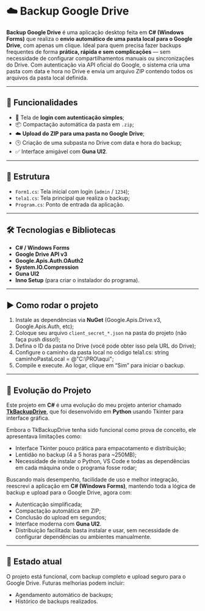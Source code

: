 # ☁️ Backup Google Drive

**Backup Google Drive** é uma aplicação desktop feita em **C# (Windows Forms)** que realiza o **envio automático de uma pasta local para o Google Drive**, com apenas um clique.
Ideal para quem precisa fazer backups frequentes de forma **prática, rápida e sem complicações** — sem necessidade de configurar compartilhamentos manuais ou sincronizações do Drive.
Com autenticação via API oficial do Google, o sistema cria uma pasta com data e hora no Drive e envia um arquivo ZIP contendo todos os arquivos da pasta local definida.

---

## 🧠 Funcionalidades

- 🔐 Tela de **login com autenticação simples**;
- 📦 Compactação automática da pasta em `.zip`;
- ☁️ **Upload do ZIP para uma pasta no Google Drive**;
- 🕒 Criação de uma subpasta no Drive com data e hora do backup;
- ✅ Interface amigável com **Guna UI2**.

---

## 📂 Estrutura

- `Form1.cs`: Tela inicial com login (`admin` / `1234`);
- `tela1.cs`: Tela principal que realiza o backup;
- `Program.cs`: Ponto de entrada da aplicação.

---

## 🛠️ Tecnologias e Bibliotecas

- **C# / Windows Forms**
- **Google Drive API v3**
- **Google.Apis.Auth.OAuth2**
- **System.IO.Compression**
- **Guna UI2**
- **Inno Setup** (para criar o instalador do programa).

---

## ▶️ Como rodar o projeto

1. Instale as dependências via **NuGet** (Google.Apis.Drive.v3, Google.Apis.Auth, etc);
2. Coloque seu arquivo `client_secret_*.json` na pasta do projeto (não faça push disso!);
3. Defina o ID da pasta no Drive (você pode obter isso pela URL do Drive);
4. Configure o caminho da pasta local no código tela1.cs:
   string caminhoPastaLocal = @"C:\PRO\aqui";
5. Compile e execute. Ao logar, clique em “Sim” para iniciar o backup.

---

## 🚀 Evolução do Projeto

Este projeto em **C#** é uma evolução do meu projeto anterior chamado [**TkBackupDrive**](https://github.com/Nathan-Dev-udia/TkBackupDrive), que foi desenvolvido em **Python** usando Tkinter para interface gráfica.

Embora o TkBackupDrive tenha sido funcional como prova de conceito, ele apresentava limitações como:

- Interface Tkinter pouco prática para empacotamento e distribuição;
- Lentidão no backup (4 a 5 horas para ~250MB);
- Necessidade de instalar o Python, VS Code e todas as dependências em cada máquina onde o programa fosse rodar;

Buscando mais desempenho, facilidade de uso e melhor integração, reescrevi a aplicação em **C# (Windows Forms)**, mantendo toda a lógica de backup e upload para o Google Drive, agora com:

- Autenticação simplificada;
- Compactação automática em ZIP;
- Conclusão do upload em segundos;
- Interface moderna com **Guna UI2**.
- Distribuição facilitada: basta instalar e usar, sem necessidade de configurar dependências ou ambientes manualmente.

---

## 📌 Estado atual
O projeto está funcional, com backup completo e upload seguro para o Google Drive. Futuras melhorias podem incluir:

- Agendamento automático de backups;
- Histórico de backups realizados.

